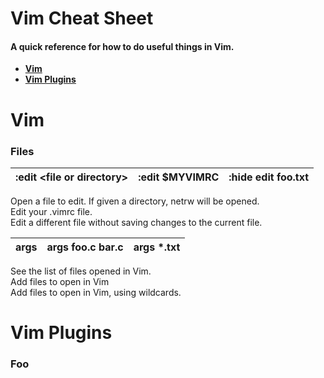 # Vim Cheat Sheet
#### A quick reference for how to do useful things in Vim.

* **[Vim](#vim)**
* **[Vim Plugins](#vim-plugins)**

# Vim
### Files

| \:edit \<file or directory\> | \:edit $MYVIMRC | \:hide edit foo.txt |
|------------------------------|-----------------|---------------------|

Open a file to edit. If given a directory, netrw will be opened.  
Edit your .vimrc file.  
Edit a different file without saving changes to the current file.  

|  args |  args foo.c bar.c |  args \*.txt |
|-------|-------------------|--------------|

See the list of files opened in Vim.  
Add files to open in Vim  
Add files to open in Vim, using wildcards.  

# Vim Plugins
### Foo
